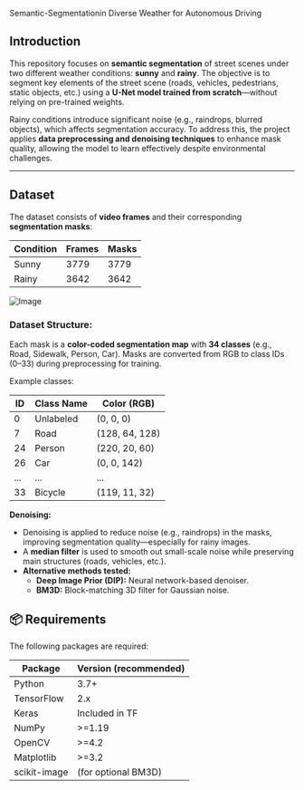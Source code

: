 Semantic-Segmentationin Diverse Weather for Autonomous Driving

##  Introduction

This repository focuses on **semantic segmentation** of street scenes under two different weather conditions: **sunny** and **rainy**. The objective is to segment key elements of the street scene (roads, vehicles, pedestrians, static objects, etc.) using a **U-Net model trained from scratch**—without relying on pre-trained weights.

Rainy conditions introduce significant noise (e.g., raindrops, blurred objects), which affects segmentation accuracy. To address this, the project applies **data preprocessing and denoising techniques** to enhance mask quality, allowing the model to learn effectively despite environmental challenges.

---

## Dataset

The dataset consists of **video frames** and their corresponding **segmentation masks**:

| Condition | Frames | Masks |
|-----------|--------|--------|
| Sunny     | 3779   | 3779   |
| Rainy     | 3642   | 3642   |

![Image](https://github.com/user-attachments/assets/4612be83-f114-405b-9e3a-55a0859fa973)

### Dataset Structure:
Each mask is a **color-coded segmentation map** with **34 classes** (e.g., Road, Sidewalk, Person, Car). Masks are converted from RGB to class IDs (0–33) during preprocessing for training.

Example classes:

| ID  | Class Name       | Color (RGB)        |
|-----|------------------|--------------------|
| 0   | Unlabeled        | (0, 0, 0)          |
| 7   | Road             | (128, 64, 128)     |
| 24  | Person           | (220, 20, 60)      |
| 26  | Car              | (0, 0, 142)        |
| ... | ...              | ...                |
| 33  | Bicycle          | (119, 11, 32)      |


 **Denoising:**
   - Denoising is applied to reduce noise (e.g., raindrops) in the masks, improving segmentation quality—especially for rainy images.
   - A **median filter** is used to smooth out small-scale noise while preserving main structures (roads, vehicles, etc.).
   - **Alternative methods tested:**
     - **Deep Image Prior (DIP):** Neural network-based denoiser.
     - **BM3D:** Block-matching 3D filter for Gaussian noise.  

## 📦 Requirements

The following packages are required:

| Package       | Version (recommended) |
|---------------|-----------------------|
| Python        | 3.7+                  |
| TensorFlow    | 2.x                   |
| Keras         | Included in TF        |
| NumPy         | >=1.19                |
| OpenCV        | >=4.2                 |
| Matplotlib    | >=3.2                 |
| scikit-image  | (for optional BM3D)   |
